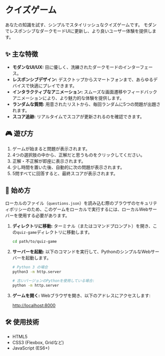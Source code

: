 # クイズゲーム

あなたの知識を試す、シンプルでスタイリッシュなクイズゲームです。
モダンでレスポンシブなダークモードUIに更新し、より良いユーザー体験を提供します。

## ✨ 主な特徴

- **モダンなUI/UX:** 目に優しく、洗練されたダークモードのインターフェース。
- **レスポンシブデザイン:** デスクトップからスマートフォンまで、あらゆるデバイスで快適にプレイできます。
- **インタラクティブなアニメーション:** スムーズな画面遷移やフィードバックアニメーションにより、より魅力的な体験を提供します。
- **ランダムな質問:** 用意されたリストから、毎回ランダムに5つの問題が出題されます。
- **スコア追跡:** リアルタイムでスコアが更新されるのを確認できます。

## 🎮 遊び方

1.  ゲームが始まると問題が表示されます。
2.  4つの選択肢の中から、正解だと思うものをクリックしてください。
3.  正解・不正解が即座に表示されます。
4.  少し時間を置いた後、自動的に次の問題が表示されます。
5.  5問すべてに回答すると、最終スコアが表示されます。

## 🚀 始め方

ローカルのファイル（`questions.json`）を読み込む際のブラウザのセキュリティポリシーのため、このゲームをローカルで実行するには、ローカルWebサーバーを使用する必要があります。

1.  **ディレクトリに移動:**
    ターミナル（またはコマンドプロンプト）を開き、この`quiz-game`ディレクトリに移動します。

    ```sh
    cd path/to/quiz-game
    ```

2.  **サーバーを起動:**
    以下のコマンドを実行して、PythonのシンプルなWebサーバーを起動します。

    ```sh
    # Python 3 の場合
    python3 -m http.server

    # 古いバージョンのPythonを使用している場合:
    python -m http.server
    ```

3.  **ゲームを開く:**
    Webブラウザを開き、以下のアドレスにアクセスします:

    [http://localhost:8000](http://localhost:8000)

## 🛠️ 使用技術

-   HTML5
-   CSS3 (Flexbox, Gridなど)
-   JavaScript (ES6+)

